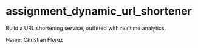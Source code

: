 # assignment_dynamic_url_shortener
Build a URL shortening service, outfitted with realtime analytics.

Name: Christian Florez